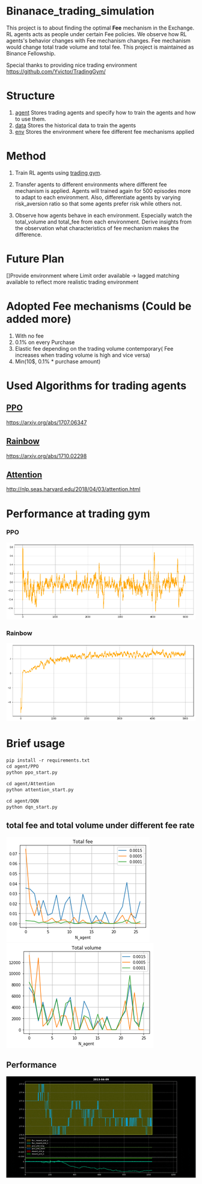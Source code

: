 # Binanace_trading_simulation
This project is to about finding the optimal __Fee__ mechanism in the Exchange. RL agents acts as people under certain Fee policies. We observe how RL agents's behavior changes with Fee mechanism changes. Fee mechanism would change total trade volume and total fee. This project is maintained as Binance Fellowship.

Special thanks to providing nice trading environment https://github.com/Yvictor/TradingGym/

# Structure
1. [agent](https://github.com/deconlabs/Binanace_trading_simulation/tree/master/agent)
    Stores trading agents and specify how to train the agents and how to use them. 
2. [data](https://github.com/deconlabs/Binanace_trading_simulation/tree/master/data)
    Stores the historical data to train the agents
3. [env](https://github.com/deconlabs/Binanace_trading_simulation/tree/master/env)
    Stores the environment where fee different fee mechanisms applied

# Method
 1. Train RL agents using [trading gym](https://github.com/Yvictor/TradingGym/). 

 2. Transfer agents to different environments where different fee mechanism is applied. 
 Agents will trained again for 500 episodes more to adapt to each environment. Also, differentiate agents by varying risk_aversion ratio so that some agents prefer risk while others not.

 3. Observe how agents behave in each environment. Especially watch the total_volume and total_fee from each environment. Derive insights from the observation what characteristics of fee mechanism makes the difference.


# Future Plan
[]Provide environment where Limit order available -> lagged matching available to reflect more realistic trading environment

# Adopted Fee mechanisms (Could be added more)
1. With no fee
2. 0.1% on every Purchase
3. Elastic fee depending on the trading volume contemporary( Fee increases when trading volume is high and vice versa)
4. Min(10$, 0.1% * purchase amount)


# Used Algorithms for trading agents
## [PPO](https://arxiv.org/abs/1707.06347)
https://arxiv.org/abs/1707.06347
## [Rainbow](https://arxiv.org/abs/1710.02298)
https://arxiv.org/abs/1710.02298
## [Attention](http://nlp.seas.harvard.edu/2018/04/03/attention.html)
http://nlp.seas.harvard.edu/2018/04/03/attention.html

# Performance at trading gym

### PPO
![ppo_performance](figs/ppo_performance.png)
### Rainbow
![rainbow_performance](figs/rainbow_performance.png)


# Brief usage

```python3
pip install -r requirements.txt
cd agent/PPO
python ppo_start.py
```
```python3
cd agent/Attention
python attention_start.py
```
```python3
cd agent/DQN
python dqn_start.py
```

## total fee and total volume under different fee rate
![total_fee](figs/total_fee.png)
![total_volume](figs/total_volume.png)


## Performance
![gif](figs/ezgif.com-optimize.gif)